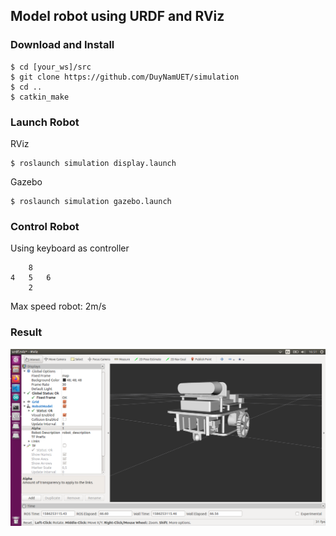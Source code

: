 ## Model robot using URDF and RViz
### Download and Install
```
$ cd [your_ws]/src
$ git clone https://github.com/DuyNamUET/simulation
$ cd ..
$ catkin_make
```
### Launch Robot
RViz
```
$ roslaunch simulation display.launch
```
Gazebo
```
$ roslaunch simulation gazebo.launch
```
### Control Robot
Using keyboard as controller
```
    8
4   5   6
    2
```
Max speed robot: 2m/s
### Result
![RViz](image/rviz.png)
